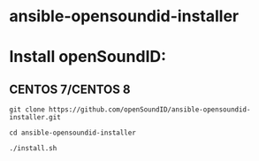 # ansible-opensoundid-installer

# Install openSoundID:

## CENTOS 7/CENTOS 8
`git clone https://github.com/openSoundID/ansible-opensoundid-installer.git`

`cd ansible-opensoundid-installer`

`./install.sh`

